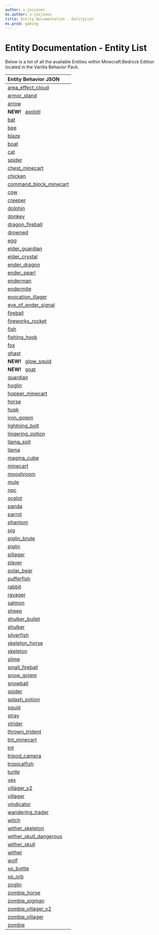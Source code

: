 ```yaml
---
author: v-josjones
ms.author: v-josjones
title: Entity Documentation - EntityList
ms.prod: gaming
---
```


# Entity Documentation - Entity List

Below is a list of all the available Entities within Minecraft:Bedrock Edition located in the Vanilla Behavior Pack.

|Entity Behavior JSON |
|:-----|
|[area_effect_cloud](../../../Source/VanillaBehaviorPack_Snippets/entities/area_effect_cloud.md)|
|[armor_stand](../../../Source/VanillaBehaviorPack_Snippets/entities/armor_stand.md)|
|[arrow](../../../Source/VanillaBehaviorPack_Snippets/entities/arrow.md)|
|**NEW!** &nbsp; [axolotl](../../../Source/VanillaBehaviorPack_Snippets/entities/axolotl.md)|
|[bat](../../../Source/VanillaBehaviorPack_Snippets/entities/bat.md)|
|[bee](../../../Source/VanillaBehaviorPack_Snippets/entities/bee.md)|
|[blaze](../../../Source/VanillaBehaviorPack_Snippets/entities/blaze.md)|
|[boat](../../../Source/VanillaBehaviorPack_Snippets/entities/boat.md)|
|[cat](../../../Source/VanillaBehaviorPack_Snippets/entities/cat.md)|
|[spider](../../../Source/VanillaBehaviorPack_Snippets/entities/cave_spider.md)|
|[chest_minecart](../../../Source/VanillaBehaviorPack_Snippets/entities/chest_minecart.md)|
|[chicken](../../../Source/VanillaBehaviorPack_Snippets/entities/chicken.md)|
|[command_block_minecart](../../../Source/VanillaBehaviorPack_Snippets/entities/command_block_minecart.md)|
|[cow](../../../Source/VanillaBehaviorPack_Snippets/entities/cow.md)|
|[creeper](../../../Source/VanillaBehaviorPack_Snippets/entities/creeper.md)|
|[dolphin](../../../Source/VanillaBehaviorPack_Snippets/entities/dolphin.md)|
|[donkey](../../../Source/VanillaBehaviorPack_Snippets/entities/donkey.md)|
|[dragon_fireball](../../../Source/VanillaBehaviorPack_Snippets/entities/dragon_fireball.md)|
|[drowned](../../../Source/VanillaBehaviorPack_Snippets/entities/drowned.md)|
|[egg](../../../Source/VanillaBehaviorPack_Snippets/entities/egg.md)|
|[elder_guardian](../../../Source/VanillaBehaviorPack_Snippets/entities/elder_guardian.md)|
|[elder_crystal](../../../Source/VanillaBehaviorPack_Snippets/entities/ender_crystal.md)|
|[ender_dragon](../../../Source/VanillaBehaviorPack_Snippets/entities/ender_dragon.md)|
|[ender_pearl](../../../Source/VanillaBehaviorPack_Snippets/entities/ender_pearl.md)|
|[enderman](../../../Source/VanillaBehaviorPack_Snippets/entities/enderman.md)|
|[endermite](../../../Source/VanillaBehaviorPack_Snippets/entities/endermite.md)|
|[evocation_illager](../../../Source/VanillaBehaviorPack_Snippets/entities/evocation_illager.md)|
|[eye_of_ender_signal](../../../Source/VanillaBehaviorPack_Snippets/entities/eye_of_ender_signal.md)|
|[fireball](../../../Source/VanillaBehaviorPack_Snippets/entities/fireball.md)|
|[fireworks_rocket](../../../Source/VanillaBehaviorPack_Snippets/entities/fireworks_rocket.md)|
|[fish](../../../Source/VanillaBehaviorPack_Snippets/entities/fish.md)|
|[fishing_hook](../../../Source/VanillaBehaviorPack_Snippets/entities/fishing_hook.md)|
|[fox](../../../Source/VanillaBehaviorPack_Snippets/entities/fox.md)|
|[ghast](../../../Source/VanillaBehaviorPack_Snippets/entities/ghast.md)|
|**NEW!** &nbsp; [glow_squid](../../../Source/VanillaBehaviorPack_Snippets/entities/glow_squid.md)|
|**NEW!** &nbsp; [goat](../../../Source/VanillaBehaviorPack_Snippets/entities/goat.md)|
|[guardian](../../../Source/VanillaBehaviorPack_Snippets/entities/guardian.md)|
|[hoglin](../../../Source/VanillaBehaviorPack_Snippets/entities/hoglin.md)|
|[hopper_minecart](../../../Source/VanillaBehaviorPack_Snippets/entities/hopper_minecart.md)|
|[horse](../../../Source/VanillaBehaviorPack_Snippets/entities/horse.md)|
|[husk](../../../Source/VanillaBehaviorPack_Snippets/entities/husk.md)|
|[iron_golem](../../../Source/VanillaBehaviorPack_Snippets/entities/iron_golem.md)|
|[lightning_bolt](../../../Source/VanillaBehaviorPack_Snippets/entities/lightning_bolt.md)|
|[lingering_potion](../../../Source/VanillaBehaviorPack_Snippets/entities/lingering_potion.md)|
|[llama_spit](../../../Source/VanillaBehaviorPack_Snippets/entities/llama_spit.md)|
|[llama](../../../Source/VanillaBehaviorPack_Snippets/entities/llama.md)|
|[magma_cube](../../../Source/VanillaBehaviorPack_Snippets/entities/magma_cube.md)|
|[minecart](../../../Source/VanillaBehaviorPack_Snippets/entities/minecart.md)|
|[mooshroom](../../../Source/VanillaBehaviorPack_Snippets/entities/mooshroom.md)|
|[mule](../../../Source/VanillaBehaviorPack_Snippets/entities/mule.md)|
|[npc](../../../Source/VanillaBehaviorPack_Snippets/entities/npc.md)|
|[ocelot](../../../Source/VanillaBehaviorPack_Snippets/entities/ocelot.md)|
|[panda](../../../Source/VanillaBehaviorPack_Snippets/entities/panda.md)|
|[parrot](../../../Source/VanillaBehaviorPack_Snippets/entities/parrot.md)|
|[phantom](../../../Source/VanillaBehaviorPack_Snippets/entities/phantom.md)|
|[pig](../../../Source/VanillaBehaviorPack_Snippets/entities/pig.md)|
|[piglin_brute](../../../Source/VanillaBehaviorPack_Snippets/entities/piglin_brute.md)|
|[piglin](../../../Source/VanillaBehaviorPack_Snippets/entities/piglin.md)|
|[pillager](../../../Source/VanillaBehaviorPack_Snippets/entities/pillager.md)|
|[player](../../../Source/VanillaBehaviorPack_Snippets/entities/player.md)|
|[polar_bear](../../../Source/VanillaBehaviorPack_Snippets/entities/polar_bear.md)|
|[pufferfish](../../../Source/VanillaBehaviorPack_Snippets/entities/pufferfish.md)|
|[rabbit](../../../Source/VanillaBehaviorPack_Snippets/entities/rabbit.md)|
|[ravager](../../../Source/VanillaBehaviorPack_Snippets/entities/ravager.md)|
|[salmon](../../../Source/VanillaBehaviorPack_Snippets/entities/salmon.md)|
|[sheep](../../../Source/VanillaBehaviorPack_Snippets/entities/sheep.md)|
|[shulker_bullet](../../../Source/VanillaBehaviorPack_Snippets/entities/shulker_bullet.md)|
|[shulker](../../../Source/VanillaBehaviorPack_Snippets/entities/shulker.md)|
|[silverfish](../../../Source/VanillaBehaviorPack_Snippets/entities/silverfish.md)|
|[skeleton_horse](../../../Source/VanillaBehaviorPack_Snippets/entities/skeleton_horse.md)|
|[skeleton](../../../Source/VanillaBehaviorPack_Snippets/entities/skeleton.md)|
|[slime](../../../Source/VanillaBehaviorPack_Snippets/entities/slime.md)|
|[small_fireball](../../../Source/VanillaBehaviorPack_Snippets/entities/small_fireball.md)|
|[snow_golem](../../../Source/VanillaBehaviorPack_Snippets/entities/snow_golem.md)|
|[snowball](../../../Source/VanillaBehaviorPack_Snippets/entities/snowball.md)|
|[spider](../../../Source/VanillaBehaviorPack_Snippets/entities/spider.md)|
|[splash_potion](../../../Source/VanillaBehaviorPack_Snippets/entities/splash_potion.md)|
|[squid](../../../Source/VanillaBehaviorPack_Snippets/entities/squid.md)|
|[stray](../../../Source/VanillaBehaviorPack_Snippets/entities/stray.md)|
|[strider](../../../Source/VanillaBehaviorPack_Snippets/entities/strider.md)|
|[thrown_trident](../../../Source/VanillaBehaviorPack_Snippets/entities/thrown_trident.md)|
|[tnt_minecart](../../../Source/VanillaBehaviorPack_Snippets/entities/tnt_minecart.md)|
|[tnt](../../../Source/VanillaBehaviorPack_Snippets/entities/tnt.md)|
|[tripod_camera](../../../Source/VanillaBehaviorPack_Snippets/entities/tripod_camera.md)|
|[tropicalfish](../../../Source/VanillaBehaviorPack_Snippets/entities/tropicalfish.md)|
|[turtle](../../../Source/VanillaBehaviorPack_Snippets/entities/turtle.md)|
|[vex](../../../Source/VanillaBehaviorPack_Snippets/entities/vex.md)|
|[villager_v2](../../../Source/VanillaBehaviorPack_Snippets/entities/villager_v2.md)|
|[villager](../../../Source/VanillaBehaviorPack_Snippets/entities/villager.md)|
|[vindicator](../../../Source/VanillaBehaviorPack_Snippets/entities/vindicator.md)|
|[wandering_trader](../../../Source/VanillaBehaviorPack_Snippets/entities/wandering_trader.md)|
|[witch](../../../Source/VanillaBehaviorPack_Snippets/entities/witch.md)|
|[wither_skeleton](../../../Source/VanillaBehaviorPack_Snippets/entities/wither_skeleton.md)|
|[wither_skull_dangerous](../../../Source/VanillaBehaviorPack_Snippets/entities/wither_skull_dangerous.md)|
|[wither_skull](../../../Source/VanillaBehaviorPack_Snippets/entities/wither_skull.md)|
|[wither](../../../Source/VanillaBehaviorPack_Snippets/entities/wither.md)|
|[wolf](../../../Source/VanillaBehaviorPack_Snippets/entities/wolf.md)|
|[xp_bottle](../../../Source/VanillaBehaviorPack_Snippets/entities/xp_bottle.md)|
|[xp_orb](../../../Source/VanillaBehaviorPack_Snippets/entities/xp_orb.md)|
|[zoglin](../../../Source/VanillaBehaviorPack_Snippets/entities/zoglin.md)|
|[zombie_horse](../../../Source/VanillaBehaviorPack_Snippets/entities/zombie_horse.md)|
|[zombie_pigman](../../../Source/VanillaBehaviorPack_Snippets/entities/zombie_pigman.md)|
|[zombie_villager_v2](../../../Source/VanillaBehaviorPack_Snippets/entities/zombie_villager_v2.md)|
|[zombie_villager](../../../Source/VanillaBehaviorPack_Snippets/entities/zombie_villager.md)|
|[zombie](../../../Source/VanillaBehaviorPack_Snippets/entities/zombie.md)|

